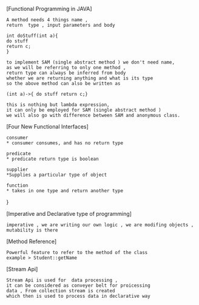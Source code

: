 [Functional Programming in JAVA]

    A method needs 4 things name ,
    return  type , input parameters and body

    int doStuff(int a){ 
    do stuff 
    return c; 
    }

    to implement SAM (single abstract method ) we don't need name,
    as we will be referring to only one method ,
    return type can always be inferred from body
    whether we are returning anything and what is its type
    so the above method can also be written as

    (int a)->{ do stuff return c;}

    this is nothing but lambda expression,
    it can only be employed for SAM (single abstract method )
    we will also go with difference between SAM and anonymous class.

[Four New Functional Interfaces]

    consumer
    * consumer consumes, and has no return type

    predicate
    * predicate return type is boolean

    supplier 
    *Supplies a particular type of object

    function
    * takes in one type and return another type

}   


[Imperative and Declarative type of programming]

    imperative , we are writing our own logic , we are modifing objects , mutability is there 

   
[Method Reference]

    Powerful feature to refer to the method of the class
    example > Student::getName

[Stream Api]

    Stream Api is used for  data processing , 
    it can be considered as conveyer belt for proicessing 
    data , From collection stream is created 
    which then is used to process data in declarative way 
     